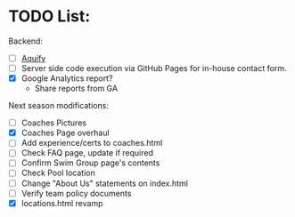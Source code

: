 # TODO List:
Backend:
- [ ] [Aquify](https://github.com/luryann/aquify)
- [ ] Server side code execution via GitHub Pages for in-house contact form.
- [x] Google Analytics report?
  - Share reports from GA 
  
Next season modifications:
- [ ] Coaches Pictures
- [x] Coaches Page overhaul
- [ ] Add experience/certs to coaches.html
- [ ] Check FAQ page, update if required
- [ ] Confirm Swim Group page's contents
- [ ] Check Pool location
- [ ] Change "About Us" statements on index.html
- [ ] Verify team policy documents
- [x] locations.html revamp
